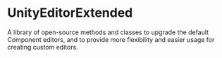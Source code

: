# UnityEditorExtended
A library of open-source methods and classes to upgrade the default Component editors, and to provide more flexibility and easier usage for creating custom editors.
